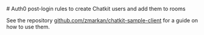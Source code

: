 # Auth0 post-login rules to create Chatkit users and add them to rooms

See the repository [github.com/zmarkan/chatkit-sample-client](https://github.com/zmarkan/chatkit-sample-client) for a guide on how to use them.
